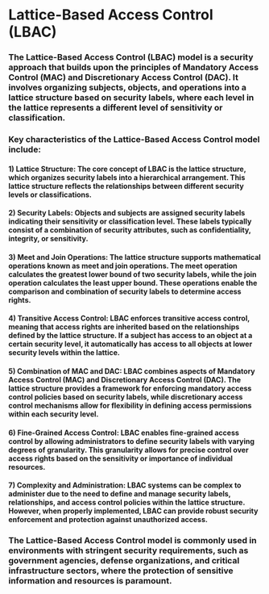 # Lattice-Based Access Control (LBAC)

### The Lattice-Based Access Control (LBAC) model is a security approach that builds upon the principles of Mandatory Access Control (MAC) and Discretionary Access Control (DAC). It involves organizing subjects, objects, and operations into a lattice structure based on security labels, where each level in the lattice represents a different level of sensitivity or classification.

### Key characteristics of the Lattice-Based Access Control model include:

#### 1) Lattice Structure: The core concept of LBAC is the lattice structure, which organizes security labels into a hierarchical arrangement. This lattice structure reflects the relationships between different security levels or classifications.

#### 2) Security Labels: Objects and subjects are assigned security labels indicating their sensitivity or classification level. These labels typically consist of a combination of security attributes, such as confidentiality, integrity, or sensitivity.

#### 3) Meet and Join Operations: The lattice structure supports mathematical operations known as meet and join operations. The meet operation calculates the greatest lower bound of two security labels, while the join operation calculates the least upper bound. These operations enable the comparison and combination of security labels to determine access rights.

#### 4) Transitive Access Control: LBAC enforces transitive access control, meaning that access rights are inherited based on the relationships defined by the lattice structure. If a subject has access to an object at a certain security level, it automatically has access to all objects at lower security levels within the lattice.

#### 5) Combination of MAC and DAC: LBAC combines aspects of Mandatory Access Control (MAC) and Discretionary Access Control (DAC). The lattice structure provides a framework for enforcing mandatory access control policies based on security labels, while discretionary access control mechanisms allow for flexibility in defining access permissions within each security level.

#### 6) Fine-Grained Access Control: LBAC enables fine-grained access control by allowing administrators to define security labels with varying degrees of granularity. This granularity allows for precise control over access rights based on the sensitivity or importance of individual resources.

#### 7) Complexity and Administration: LBAC systems can be complex to administer due to the need to define and manage security labels, relationships, and access control policies within the lattice structure. However, when properly implemented, LBAC can provide robust security enforcement and protection against unauthorized access.

### The Lattice-Based Access Control model is commonly used in environments with stringent security requirements, such as government agencies, defense organizations, and critical infrastructure sectors, where the protection of sensitive information and resources is paramount.


